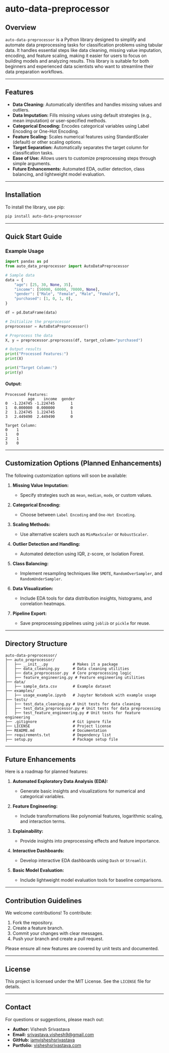 # auto-data-preprocessor

## Overview
`auto-data-preprocessor` is a Python library designed to simplify and automate data preprocessing tasks for classification problems using tabular data. It handles essential steps like data cleaning, missing value imputation, encoding, and feature scaling, making it easier for users to focus on building models and analyzing results. This library is suitable for both beginners and experienced data scientists who want to streamline their data preparation workflows.

---

## Features
- **Data Cleaning:** Automatically identifies and handles missing values and outliers.
- **Data Imputation:** Fills missing values using default strategies (e.g., mean imputation) or user-specified methods.
- **Categorical Encoding:** Encodes categorical variables using Label Encoding or One-Hot Encoding.
- **Feature Scaling:** Scales numerical features using StandardScaler (default) or other scaling options.
- **Target Separation:** Automatically separates the target column for classification tasks.
- **Ease of Use:** Allows users to customize preprocessing steps through simple arguments.
- **Future Enhancements:** Automated EDA, outlier detection, class balancing, and lightweight model evaluation.

---

## Installation

To install the library, use pip:

```bash
pip install auto-data-preprocessor
```

---

## Quick Start Guide

### Example Usage
```python
import pandas as pd
from auto_data_preprocessor import AutoDataPreprocessor

# Sample data
data = {
    "age": [25, 30, None, 35],
    "income": [50000, 60000, 70000, None],
    "gender": ["Male", "Female", "Male", "Female"],
    "purchased": [1, 0, 1, 0],
}

df = pd.DataFrame(data)

# Initialize the preprocessor
preprocessor = AutoDataPreprocessor()

# Preprocess the data
X, y = preprocessor.preprocess(df, target_column="purchased")

# Output results
print("Processed Features:")
print(X)

print("Target Column:")
print(y)
```

#### Output:
```plaintext
Processed Features:
          age    income  gender
0  -1.224745 -1.224745       1
1   0.000000  0.000000       0
2   1.224745  1.224745       1
3   2.449490  2.449490       0

Target Column:
0    1
1    0
2    1
3    0
```

---

## Customization Options (Planned Enhancements)

The following customization options will soon be available:

1. **Missing Value Imputation:**
   - Specify strategies such as `mean`, `median`, `mode`, or custom values.

2. **Categorical Encoding:**
   - Choose between `Label Encoding` and `One-Hot Encoding`.

3. **Scaling Methods:**
   - Use alternative scalers such as `MinMaxScaler` or `RobustScaler`.

4. **Outlier Detection and Handling:**
   - Automated detection using IQR, z-score, or Isolation Forest.

5. **Class Balancing:**
   - Implement resampling techniques like `SMOTE`, `RandomOverSampler`, and `RandomUnderSampler`.

6. **Data Visualization:**
   - Include EDA tools for data distribution insights, histograms, and correlation heatmaps.

7. **Pipeline Export:**
   - Save preprocessing pipelines using `joblib` or `pickle` for reuse.

---

## Directory Structure
```
auto-data-preprocessor/
├── auto_preprocessor/
│   ├── __init__.py           # Makes it a package
│   ├── data_cleaning.py      # Data cleaning utilities
│   ├── data_preprocessor.py  # Core preprocessing logic
│   ├── feature_engineering.py # Feature engineering utilities
├── data/
│   ├── sample_data.csv       # Example dataset
├── examples/
│   ├── usage_example.ipynb   # Jupyter Notebook with example usage
├── tests/
│   ├── test_data_cleaning.py # Unit tests for data cleaning
│   ├── test_data_preprocessor.py # Unit tests for data preprocessing
│   ├── test_feature_engineering.py # Unit tests for feature engineering
├── .gitignore                # Git ignore file
├── LICENSE                   # Project license
├── README.md                 # Documentation
├── requirements.txt          # Dependency list
├── setup.py                  # Package setup file
```

---

## Future Enhancements

Here is a roadmap for planned features:

1. **Automated Exploratory Data Analysis (EDA):**
   - Generate basic insights and visualizations for numerical and categorical variables.

2. **Feature Engineering:**
   - Include transformations like polynomial features, logarithmic scaling, and interaction terms.

3. **Explainability:**
   - Provide insights into preprocessing effects and feature importance.

4. **Interactive Dashboards:**
   - Develop interactive EDA dashboards using `Dash` or `Streamlit`.

5. **Basic Model Evaluation:**
   - Include lightweight model evaluation tools for baseline comparisons.

---

## Contribution Guidelines

We welcome contributions! To contribute:

1. Fork the repository.
2. Create a feature branch.
3. Commit your changes with clear messages.
4. Push your branch and create a pull request.

Please ensure all new features are covered by unit tests and documented.

---

## License

This project is licensed under the MIT License. See the `LICENSE` file for details.

---

## Contact

For questions or suggestions, please reach out:

- **Author:** Vishesh Srivastava
- **Email:** srivastava.vishesh9@gmail.com
- **GitHub:** [iamvisheshsrivastava](https://github.com/iamvisheshsrivastava)
- **Portfolio:** [visheshsrivastava.com](https://visheshsrivastava.com)

